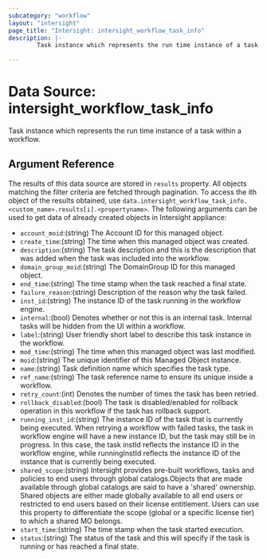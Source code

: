 ```yaml
---
subcategory: "workflow"
layout: "intersight"
page_title: "Intersight: intersight_workflow_task_info"
description: |-
        Task instance which represents the run time instance of a task within a workflow.

---
```


# Data Source: intersight_workflow_task_info
Task instance which represents the run time instance of a task within a workflow.
## Argument Reference
The results of this data source are stored in `results` property.
All objects matching the filter criteria are fetched through pagination.
To access the ith object of the results obtained, use `data.intersight_workflow_task_info.<custom_name>.results[i].<propertyname>`.
The following arguments can be used to get data of already created objects in Intersight appliance:
* `account_moid`:(string) The Account ID for this managed object. 
* `create_time`:(string) The time when this managed object was created. 
* `description`:(string) The task description and this is the description that was added when the task was included into the workflow. 
* `domain_group_moid`:(string) The DomainGroup ID for this managed object. 
* `end_time`:(string) The time stamp when the task reached a final state. 
* `failure_reason`:(string) Description of the reason why the task failed. 
* `inst_id`:(string) The instance ID of the task running in the workflow engine. 
* `internal`:(bool) Denotes whether or not this is an internal task.  Internal tasks will be hidden from the UI within a workflow. 
* `label`:(string) User friendly short label to describe this task instance in the workflow. 
* `mod_time`:(string) The time when this managed object was last modified. 
* `moid`:(string) The unique identifier of this Managed Object instance. 
* `name`:(string) Task definition name which specifies the task type. 
* `ref_name`:(string) The task reference name to ensure its unique inside a workflow. 
* `retry_count`:(int) Denotes the number of times the task has been retried. 
* `rollback_disabled`:(bool) The task is disabled/enabled for rollback operation in this workflow if the task has rollback support. 
* `running_inst_id`:(string) The instance ID of the task that is currently being executed. When retrying a workflow with failed tasks, the task in workflow engine will have a new instance ID, but the task may still be in progress. In this case, the task instId reflects the instance ID in the workflow engine, while runningInstId reflects the instance ID of the instance that is currently being executed. 
* `shared_scope`:(string) Intersight provides pre-built workflows, tasks and policies to end users through global catalogs.Objects that are made available through global catalogs are said to have a 'shared' ownership. Shared objects are either made globally available to all end users or restricted to end users based on their license entitlement. Users can use this property to differentiate the scope (global or a specific license tier) to which a shared MO belongs. 
* `start_time`:(string) The time stamp when the task started execution. 
* `status`:(string) The status of the task and this will specify if the task is running or has reached a final state. 
 
